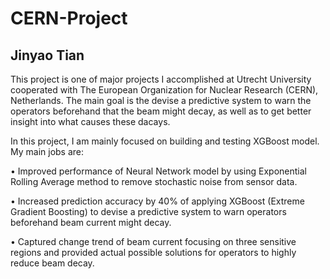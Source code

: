 # CERN-Project 
## Jinyao Tian

This project is one of major projects I accomplished at Utrecht University cooperated with The European Organization for Nuclear Research (CERN), Netherlands. The main goal is the devise a predictive system to warn the operators beforehand that the beam might decay, as well as to get better insight into what causes these dacays.

In this project, I am mainly focused on building and testing XGBoost model. My main jobs are:

  • Improved performance of Neural Network model by using Exponential Rolling Average method to remove stochastic noise from sensor data.
  
  • Increased prediction accuracy by 40\% of applying XGBoost (Extreme Gradient Boosting) to devise a predictive system to warn operators beforehand beam current might decay.
  
  • Captured change trend of beam current focusing on three sensitive regions and provided actual possible solutions for operators to highly reduce beam decay.
